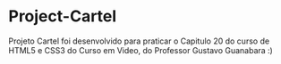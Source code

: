 # Project-Cartel

Projeto Cartel foi desenvolvido para praticar o Capitulo 20 do curso de HTML5 e CSS3 do Curso em Video, do Professor Gustavo Guanabara :)
